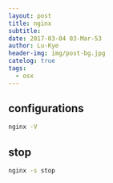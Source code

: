 ```yaml
---
layout: post
title: nginx
subtitle: 
date: 2017-03-04 03-Mar-53
author: Lu-Kye
header-img: img/post-bg.jpg
catelog: true
tags: 
  - osx
---
```

## configurations
```bash
nginx -V
```

## stop
```bash
nginx -s stop
```
